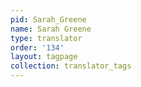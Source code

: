 ```yaml
---
pid: Sarah_Greene
name: Sarah Greene
type: translator
order: '134'
layout: tagpage
collection: translator_tags
---
```

